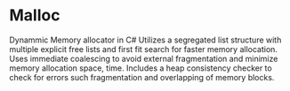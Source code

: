 # Malloc
Dynammic Memory allocator in C#
Utilizes a segregated list structure with multiple explicit free lists and first fit search for faster memory allocation. 
Uses immediate coalescing to avoid external fragmentation and minimize memory allocation space, time.
Includes a heap consistency checker to check for errors such fragmentation and overlapping of memory blocks.
